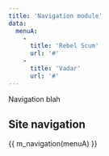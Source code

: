```yaml
---
title: 'Navigation module'
data:
  menuA:
    -
      title: 'Rebel Scum'
      url: '#'
    -
      title: 'Vadar'
      url: '#'
---
```

Navigation blah

## Site navigation

{{ m_navigation(menuA) }}